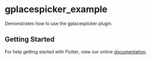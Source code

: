# gplacespicker_example

Demonstrates how to use the gplacespicker plugin.

## Getting Started

For help getting started with Flutter, view our online
[documentation](https://flutter.io/).
